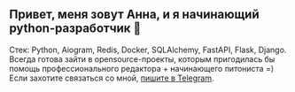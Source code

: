## Привет, меня зовут Анна, и я начинающий python-разработчик 👋
Стек: Python, Aiogram, Redis, Docker, SQLAlchemy, FastAPI, Flask, Django.
Всегда готова зайти в opensource-проекты, которым пригодилась бы помощь профессионального редактора + начинающего питониста =)
Если захотите связаться со мной, [пишите в Telegram](https://t.me/AnnLinnden).
<!--
**AnnLinnden/AnnLinnden** is a ✨ _special_ ✨ repository because its `README.md` (this file) appears on your GitHub profile.

Here are some ideas to get you started:

- 🔭 I’m currently working on ...
- 🌱 I’m currently learning ...
- 👯 I’m looking to collaborate on ...
- 🤔 I’m looking for help with ...
- 💬 Ask me about ...
- 📫 How to reach me: ...
- 😄 Pronouns: ...
- ⚡ Fun fact: ...
-->
